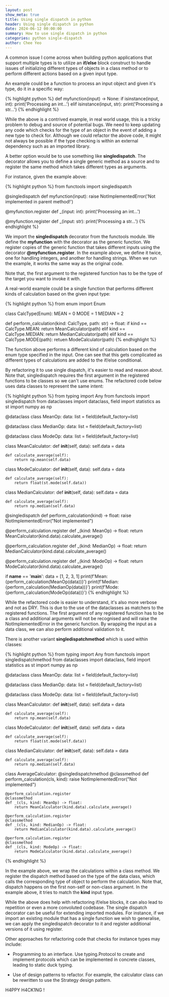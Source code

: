 ```yaml
---
layout: post
show_meta: true
title: Using single dispatch in python
header: Using single dispatch in python
date: 2024-06-12 00:00:00
summary: How to use single dispatch in python
categories: python single-dispatch
author: Chee Yeo
---
```


A common issue I come across when building python applications that support multiple types is to utilize an **if/else** block construct to handle issues of initializing different types of objects in a class method or to perform different actions based on a given input type.

An example could be a function to process an input object and given it's type, do it in a specific way:

{% highlight python %}
def myfunction(input) -> None:
    if isinstance(input, int):
       print('Processing an int...')
    elif isinstance(input, str):
       print('Processing a str...')
{% endhighlight %}

While the above is a contrived example, in real world usage, this is a tricky problem to debug and source of potential bugs. We need to keep updating any code which checks for the type of an object in the event of adding a new type to check for. Although we could refactor the above code, it might not always be possible if the type checking is within an external dependency such as an imported library.

A better option would be to use something like **singledispatch**. The decorator allows you to define a single generic method as a source and to register the same method which takes different types as arguments.

For instance, given the example above:

{% highlight python %}
from functools import singledispatch

@singledispatch
def myfunction(input):
    raise NotImplementedError('Not implemented in parent method!')


@myfunction.register
def _(input: int):
    print('Processing an int...')


@myfunction.register
def _(input: str):
    print('Processing a str...')
{% endhighlight %}

We import the **singledispatch** decorator from the functools module. We define the **myfunction** with the decorator as the generic function. We register copies of the generic function that takes different inputs using the decorator **@myfunction.register**. In the example above, we define it twice, one for handling integers, and another for handling strings. When we run the example, it works the same way as the original code.

Note that, the first argument to the registered function has to be the type of the target you want to invoke it with.

A real-world example could be a single function that performs different kinds of calculation based on the given input type:

{% highlight python %}
from enum import Enum

class CalcType(Enum):
    MEAN = 0
    MODE = 1
    MEDIAN = 2


def perform_calculation(kind: CalcType, path: str) -> float:
    if kind == CalcType.MEAN:
        return MeanCalculator(path)
    elif kind == CalcType.MEDIAN:
        return MedianCalculator(path)
    elif kind == CalcType.MODE(path):
        retuen ModeCalculator(path)
{% endhighlight %}

The function above performs a different kind of calculation based on the enum type specified in the input. One can see that this gets complicated as different types of calculations are added to the if/else conditional.

By refactoring it to use single dispatch, it's easier to read and reason about. Note that, singledispatch requires the first argument in the registered functions to be classes so we can't use enums. The refactored code below uses data classes to represent the same intent:

{% highlight python %}
from typing import Any
from functools import singledispatch
from dataclasses import dataclass, field
import statistics as st
import numpy as np


@dataclass
class MeanOp:
    data: list = field(default_factory=list)


@dataclass
class MedianOp:
    data: list = field(default_factory=list)


@dataclass
class ModeOp:
    data: list = field(default_factory=list)


class MeanCalculator:
    def __init__(self, data):
        self.data = data

    def calculate_average(self):
        return np.mean(self.data)
    

class ModeCalculator:
    def __init__(self, data):
        self.data = data

    def calculate_average(self):
        return float(st.mode(self.data))
    

class MedianCalculator:
    def __init__(self, data):
        self.data = data

    def calculate_average(self):
        return np.median(self.data)


@singledispatch
def perform_calculation(kind) -> float:
    raise NotImplementedError("Not implemented")


@perform_calculation.register
def _(kind: MeanOp) -> float:
    return MeanCalculator(kind.data).calculate_average()


@perform_calculation.register
def _(kind: MedianOp) -> float:
    return MedianCalculator(kind.data).calculate_average()


@perform_calculation.register
def _(kind: ModeOp) -> float:
    return ModeCalculator(kind.data).calculate_average()


if __name__ == '__main__':
    data = [1, 2, 3, 1]
    print(f'Mean: {perform_calculation(MeanOp(data))}')
    print(f'Median: {perform_calculation(MedianOp(data))}')
    print(f'Mode: {perform_calculation(ModeOp(data))}')
{% endhighlight %}

While the refactored code is easier to understand, it's also more verbose and not as DRY. This is due to the use of the dataclasses as matchers to the registered functions. The first argument of any registered function has to be a class and additional arguments will not be recognised and will raise the NotImplementedError in the generic function. By wrapping the input as a data class, we can also perform additional validation to it.

There is another variant **singledispatchmethod** which is used within classes:

{% highlight python %}
from typing import Any
from functools import singledispatchmethod
from dataclasses import dataclass, field
import statistics as st
import numpy as np


@dataclass
class MeanOp:
    data: list = field(default_factory=list)


@dataclass
class MedianOp:
    data: list = field(default_factory=list)


@dataclass
class ModeOp:
    data: list = field(default_factory=list)


class MeanCalculator:
    def __init__(self, data):
        self.data = data

    def calculate_average(self):
        return np.mean(self.data)
    

class ModeCalculator:
    def __init__(self, data):
        self.data = data

    def calculate_average(self):
        return float(st.mode(self.data))
    

class MedianCalculator:
    def __init__(self, data):
        self.data = data

    def calculate_average(self):
        return np.median(self.data)


class AverageCalculator:
    @singledispatchmethod
    @classmethod
    def perform_calculation(cls, kind):
        raise NotImplementedError("Not implemented")
    
    @perform_calculation.register
    @classmethod
    def _(cls, kind: MeanOp) -> float:
        return MeanCalculator(kind.data).calculate_average()
    
    @perform_calculation.register
    @classmethod
    def _(cls, kind: MedianOp) -> float:
        return MedianCalculator(kind.data).calculate_average()

    @perform_calculation.register
    @classmethod
    def _(cls, kind: ModeOp) -> float:
        return ModeCalculator(kind.data).calculate_average()
{% endhighlight %}

In the example above, we wrap the calculations within a class method. We register the dispatch method based on the type of the data class, which calls the corresponding type of object to perform the calculation. Note that, dispatch happens on the first non-self or non-class argument. In the example above, it tries to match the **kind** input type.

While the above does help with refactoring if/else blocks, it can also lead to repetition or even a more convoluted codebase. The single dispatch decorator can be useful for extending imported modules. For instance, if we import an existing module that has a single function we wish to generalise, we can apply the singledispatch decorator to it and register additional versions of it using register.

Other approaches for refactoring code that checks for instance types may include:

* Programming to an interface. Use typing.Protocol to create and implement protocols which can be implemented in concrete classes, leading to static duck typing.

* Use of design patterns to refactor. For example, the calculator class can be rewritten to use the Strategy design pattern.

H4PPY H4CK1NG !